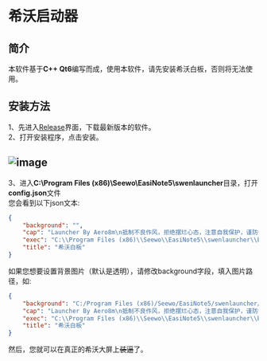 # 希沃启动器
## 简介
本软件基于**C++ Qt6**编写而成，使用本软件，请先安装希沃白板，否则将无法使用。
## 安装方法
1、先进入[Release](https://github.com/Aero80wd/SeewoEasiNoteLauncher/Release)界面，下载最新版本的软件。<br/>
2、打开安装程序，点击安装。
## ![image](https://github.com/Aero80wd/SeewoEasiNoteLauncher/assets/98873438/3b46a55f-364d-4934-811f-e802cef59a92)
3、进入**C:\Program Files (x86)\Seewo\EasiNote5\swenlauncher**目录，打开**config.json**文件<br/>
您会看到以下json文本:<br/>
``` json
{
    "background": "",
    "cap": "Launcher By Aero8m\n抵制不良作风，拒绝摆烂心态，注意自我保护，谨防受骗上当，适度教学益脑，拖堂教学伤身，合理安排时间，享受快乐学习。\nCopyright © 2011-2024 Guangzhou Shirui. All Rights Reserved",
    "exec": "C:\\Program Files (x86)\\Seewo\\EasiNote5\\swenlauncher\\backup\\swenlauncher.exe",
    "title": "希沃白板"
}
```
如果您想要设置背景图片（默认是透明），请修改background字段，填入图片路径，如:
``` json
{
    "background": "C:/Program Files (x86)/Seewo/EasiNote5/swenlauncher/381.jpg",
    "cap": "Launcher By Aero8m\n抵制不良作风，拒绝摆烂心态，注意自我保护，谨防受骗上当，适度教学益脑，拖堂教学伤身，合理安排时间，享受快乐学习。\nCopyright © 2011-2024 Guangzhou Shirui. All Rights Reserved",
    "exec": "C:\\Program Files (x86)\\Seewo\\EasiNote5\\swenlauncher\\backup\\swenlauncher.exe",
    "title": "希沃白板"
}
```
然后，您就可以在真正的希沃大屏上~~装逼~~了。
